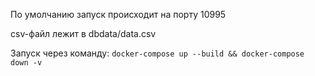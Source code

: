 По умолчанию запуск происходит на порту 10995

csv-файл лежит в dbdata/data.csv

Запуск через команду: `docker-compose up --build && docker-compose down -v`
